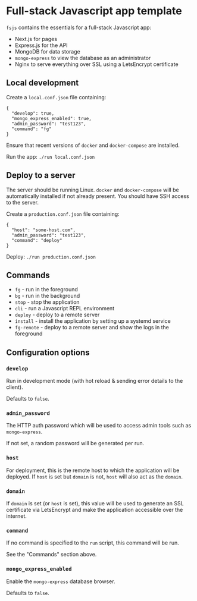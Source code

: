 # Full-stack Javascript app template

`fsjs` contains the essentials for a full-stack Javascript app:

- Next.js for pages
- Express.js for the API
- MongoDB for data storage
- `mongo-express` to view the database as an administrator
- Nginx to serve everything over SSL using a LetsEncrypt certificate

## Local development

Create a `local.conf.json` file containing:

```
{
  "develop": true,
  "mongo_express_enabled": true,
  "admin_password": "test123",
  "command": "fg"
}
```

Ensure that recent versions of `docker` and `docker-compose` are installed.

Run the app: `./run local.conf.json`

## Deploy to a server

The server should be running Linux. `docker` and `docker-compose` will be automatically installed if not already present. You should have SSH access to the server.

Create a `production.conf.json` file containing:

```
{
  "host": "some-host.com",
  "admin_password": "test123",
  "command": "deploy"
}
```

Deploy: `./run production.conf.json`

## Commands

- `fg` - run in the foreground
- `bg` - run in the background
- `stop` - stop the application
- `cli` - run a Javascript REPL environment
- `deploy` - deploy to a remote server
- `install` - install the application by setting up a systemd service
- `fg-remote` - deploy to a remote server and show the logs in the foreground

## Configuration options

### `develop`

Run in development mode (with hot reload & sending error details to the client).

Defaults to `false`.

### `admin_password`

The HTTP auth password which will be used to access admin tools such as `mongo-express`.

If not set, a random password will be generated per run.

### `host`

For deployment, this is the remote host to which the application will be deployed. If `host` is set but `domain` is not, `host` will also act as the `domain`.

### `domain`

If `domain` is set (or `host` is set), this value will be used to generate an SSL certificate via LetsEncrypt and make the application accessible over the internet.

### `command`

If no command is specified to the `run` script, this command will be run.

See the "Commands" section above.

### `mongo_express_enabled`

Enable the `mongo-express` database browser.

Defaults to `false`.

